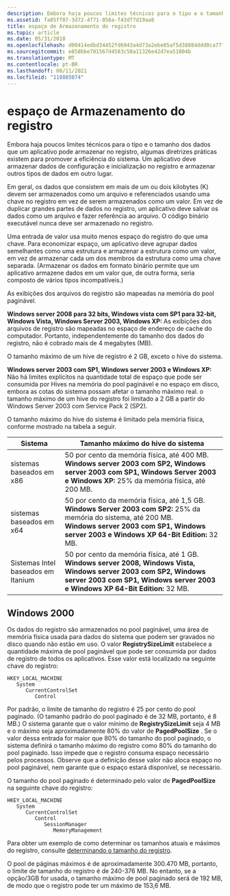```yaml
---
description: Embora haja poucos limites técnicos para o tipo e o tamanho dos dados que um aplicativo pode armazenar no registro, algumas diretrizes práticas existem para promover a eficiência do sistema.
ms.assetid: fa85ff87-3d72-4f71-856a-f43df7d19aa8
title: espaço de Armazenamento do registro
ms.topic: article
ms.date: 05/31/2018
ms.openlocfilehash: d00414edbd34452fd6943a4d73a2ebe85af5d38884ddd0ca77f1d8fb41ae6e0c
ms.sourcegitcommit: e858bbe701567d4583c50a11326e42d7ea51804b
ms.translationtype: MT
ms.contentlocale: pt-BR
ms.lasthandoff: 08/11/2021
ms.locfileid: "118885074"
---
```

# <a name="registry-storage-space"></a>espaço de Armazenamento do registro

Embora haja poucos limites técnicos para o tipo e o tamanho dos dados que um aplicativo pode armazenar no registro, algumas diretrizes práticas existem para promover a eficiência do sistema. Um aplicativo deve armazenar dados de configuração e inicialização no registro e armazenar outros tipos de dados em outro lugar.

Em geral, os dados que consistem em mais de um ou dois kilobytes (K) devem ser armazenados como um arquivo e referenciados usando uma chave no registro em vez de serem armazenados como um valor. Em vez de duplicar grandes partes de dados no registro, um aplicativo deve salvar os dados como um arquivo e fazer referência ao arquivo. O código binário executável nunca deve ser armazenado no registro.

Uma entrada de valor usa muito menos espaço do registro do que uma chave. Para economizar espaço, um aplicativo deve agrupar dados semelhantes como uma estrutura e armazenar a estrutura como um valor, em vez de armazenar cada um dos membros da estrutura como uma chave separada. (Armazenar os dados em formato binário permite que um aplicativo armazene dados em um valor que, de outra forma, seria composto de vários tipos incompatíveis.)

As exibições dos arquivos do registro são mapeadas na memória do pool paginável.

**Windows server 2008 para 32 bits, Windows vista com SP1 para 32-bit, Windows Vista, Windows Server 2003, Windows XP:** As exibições dos arquivos de registro são mapeadas no espaço de endereço de cache do computador. Portanto, independentemente do tamanho dos dados do registro, não é cobrado mais de 4 megabytes (MB).

O tamanho máximo de um hive de registro é 2 GB, exceto o hive do sistema.

**Windows server 2003 com SP1, Windows server 2003 e Windows XP:** Não há limites explícitos na quantidade total de espaço que pode ser consumida por Hives na memória do pool paginável e no espaço em disco, embora as cotas do sistema possam afetar o tamanho máximo real. o tamanho máximo de um hive do registro foi limitado a 2 GB a partir do Windows Server 2003 com Service Pack 2 (SP2).

O tamanho máximo do hive do sistema é limitado pela memória física, conforme mostrado na tabela a seguir. 

| Sistema                      | Tamanho máximo do hive do sistema                                                                                                                                                                                                            |
|-----------------------------|--------------------------------------------------------------------------------------------------------------------------------------------------------------------------------------------------------------------------------------------|
| sistemas baseados em x86           | 50 por cento da memória física, até 400 MB. **Windows server 2003 com SP2, Windows server 2003 com SP1, Windows Server 2003 e Windows XP:** 25% da memória física, até 200 MB.<br/>                                    |
| sistemas baseados em x64           | 50 por cento da memória física, até 1,5 GB. **Windows Server 2003 com SP2:** 25% da memória do sistema, até 200 MB.<br/> **Windows server 2003 com SP1, Windows server 2003 e Windows XP 64-Bit Edition:** 32 MB.<br/> |
| Sistemas Intel baseados em Itanium | 50 por cento da memória física, até 1 GB. **Windows server 2008, Windows Vista, Windows server 2003 com SP2, Windows server 2003 com SP1, Windows server 2003 e Windows XP 64-Bit Edition:** 32 MB.<br/>                         |



 

## <a name="windows-2000"></a>Windows 2000

Os dados do registro são armazenados no pool paginável, uma área de memória física usada para dados do sistema que podem ser gravados no disco quando não estão em uso. O valor **RegistrySizeLimit** estabelece a quantidade máxima de pool paginável que pode ser consumida por dados de registro de todos os aplicativos. Esse valor está localizado na seguinte chave do registro:

```
HKEY_LOCAL_MACHINE
   System
      CurrentControlSet
         Control
```

Por padrão, o limite de tamanho do registro é 25 por cento do pool paginado. (O tamanho padrão do pool paginado é de 32 MB, portanto, é 8 MB.) O sistema garante que o valor mínimo de **RegistrySizeLimit** seja 4 MB e o máximo seja aproximadamente 80% do valor de **PagedPoolSize** . Se o valor dessa entrada for maior que 80% do tamanho do pool paginado, o sistema definirá o tamanho máximo do registro como 80% do tamanho do pool paginado. Isso impede que o registro consuma espaço necessário pelos processos. Observe que a definição desse valor não aloca espaço no pool paginável, nem garante que o espaço estará disponível, se necessário.

O tamanho do pool paginado é determinado pelo valor de **PagedPoolSize** na seguinte chave do registro:

```
HKEY_LOCAL_MACHINE
   System
      CurrentControlSet
         Control
            SessionManager
               MemoryManagement
```

Para obter um exemplo de como determinar os tamanhos atuais e máximos do registro, consulte [determinando o tamanho do registro](determining-the-registry-size.md).

O pool de páginas máximos é de aproximadamente 300.470 MB, portanto, o limite de tamanho do registro é de 240-376 MB. No entanto, se a opção/3GB for usada, o tamanho máximo de pool paginado será de 192 MB, de modo que o registro pode ter um máximo de 153,6 MB.

 

 




